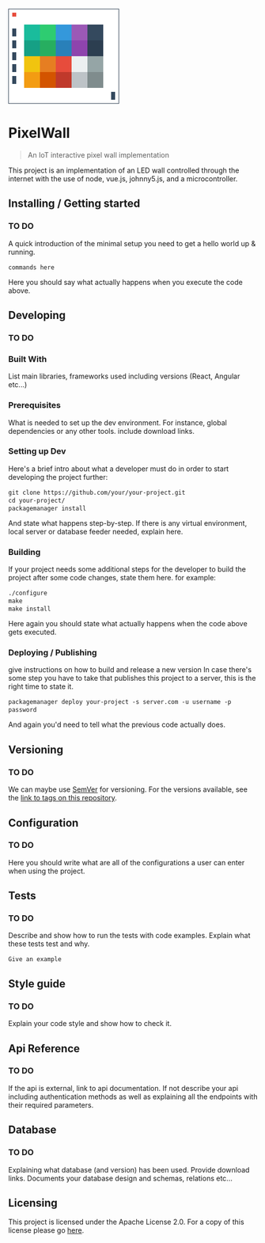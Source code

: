 ![Pixel Wall Logo](./images/PixelWallLogo.png)

# PixelWall
> An IoT interactive pixel wall implementation

This project is an implementation of an LED wall controlled through the internet with the use of node, vue.js, johnny5.js, and a microcontroller.

## Installing / Getting started

### TO DO
A quick introduction of the minimal setup you need to get a hello world up &
running.

```shell
commands here
```

Here you should say what actually happens when you execute the code above.

## Developing

### TO DO
### Built With
List main libraries, frameworks used including versions (React, Angular etc...)


### Prerequisites

What is needed to set up the dev environment. For instance, global dependencies or any other tools. include download links.


### Setting up Dev

Here's a brief intro about what a developer must do in order to start developing
the project further:

```shell
git clone https://github.com/your/your-project.git
cd your-project/
packagemanager install
```

And state what happens step-by-step. If there is any virtual environment, local server or database feeder needed, explain here.

### Building

If your project needs some additional steps for the developer to build the
project after some code changes, state them here. for example:

```shell
./configure
make
make install
```

Here again you should state what actually happens when the code above gets
executed.

### Deploying / Publishing
give instructions on how to build and release a new version
In case there's some step you have to take that publishes this project to a
server, this is the right time to state it.

```shell
packagemanager deploy your-project -s server.com -u username -p password
```

And again you'd need to tell what the previous code actually does.

## Versioning

### TO DO
We can maybe use [SemVer](http://semver.org/) for versioning. For the versions available, see the [link to tags on this repository](/tags).


## Configuration

### TO DO
Here you should write what are all of the configurations a user can enter when
using the project.

## Tests

### TO DO
Describe and show how to run the tests with code examples.
Explain what these tests test and why.

```shell
Give an example
```

## Style guide

### TO DO
Explain your code style and show how to check it.

## Api Reference

### TO DO
If the api is external, link to api documentation. If not describe your api including authentication methods as well as explaining all the endpoints with their required parameters.


## Database

### TO DO
Explaining what database (and version) has been used. Provide download links.
Documents your database design and schemas, relations etc...

## Licensing

This project is licensed under the Apache License 2.0.
For a copy of this license please go [here](https://www.apache.org/licenses/LICENSE-2.0.html).
